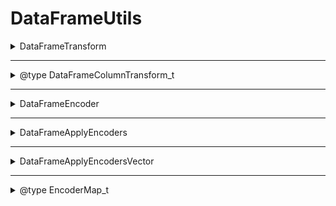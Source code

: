# DataFrameUtils

<details>
<summary class="n4l-summary">DataFrameTransform</summary>

```js
function DataFrameTransform (dataframe, dataframe_transforms): DataFrame {}
```

| Parameters | Type                                | Description | Default |
|------------|-------------------------------------|-------------|---------|
| dataframe  | `EncoderMap_t`                      |             |         |
| transforms | `Array<DataFrameColumnTransform_t>` |             |         |


[//]: # (```js)
[//]: # (/**)
[//]: # ( * @param {dfd.DataFrame}                dataframe)
[//]: # ( * @param {DataFrameColumnTransform_t[]} dataframe_transforms)
[//]: # ( * @return {dfd.DataFrame})
[//]: # ( */)
[//]: # (export function DataFrameTransform &#40;dataframe, dataframe_transforms&#41; {})
[//]: # (```)

</details>

---

<details>
<summary class="n4l-summary">@type DataFrameColumnTransform_t</summary>

```js
/**
 * @typedef {'one-hot-encoder'|'label-encoder'|'int32'|'float32'|'string'|'drop'|'dropNa'|'dropNa'|'ignored'} Transform_t
 */

/**
 * @typedef DataFrameColumnTransform_t
 * @property {string} column_name
 * @property {Transform_t} column_transform
 */
```

</details>

---

<details>
<summary class="n4l-summary">DataFrameEncoder</summary>

```js
function DataFrameEncoder (dataframe, transforms): EncoderMap_t {}
```

| Parameters | Type                                        | Description                                                            | Default |
|------------|---------------------------------------------|------------------------------------------------------------------------|---------|
| dataframe  | `DataFrame`                                 | Two-dimensional, size-mutable, potentially heterogeneous tabular data. | -       |
| transforms | `Array<'label-encoder'\|'one-hot-encoder'>` |                                                                        | -       |


[//]: # (```js)
[//]: # (/**)
[//]: # ( *)
[//]: # ( * @param {dfd.DataFrame}                            dataframe)
[//]: # ( * @param {Array<'label-encoder'|'one-hot-encoder'>} dataframe_transforms)
[//]: # ( * @return {EncoderMap_t})
[//]: # ( */)
[//]: # (export function DataFrameEncoder &#40;dataframe, dataframe_transforms&#41; {})
[//]: # (```)

</details>

---

<details>
<summary class="n4l-summary">DataFrameApplyEncoders</summary>

```js
function DataFrameApplyEncoders (encoders_map, values_map, column_name_list): number[] {}
```

| Parameters       | Type                   | Description | Default |
|------------------|------------------------|-------------|---------|
| encoders_map     | `EncoderMap_t`         |             |         |
| values_map       | `Object.<string\|any>` |             |         |
| column_name_list | `Array<string>`        |             |         |

[//]: # (```js)
[//]: # (/**)
[//]: # ( *)
[//]: # ( * @param {EncoderMap_t}         encoders_map)
[//]: # ( * @param {Object.<string, any>} values_map)
[//]: # ( * @param {string[]}             column_name_list)
[//]: # ( * @returns {number[]})
[//]: # ( */)
[//]: # (function DataFrameApplyEncoders &#40;encoders_map, values_map, column_name_list&#41; {})
[//]: # (```)

</details>

---

<details>
<summary class="n4l-summary">DataFrameApplyEncodersVector</summary>

```js
function DataFrameApplyEncodersVector (encoders_map, input_data, column_name_list): number[] {}
```

| Parameters       | Type                    | Description | Default |
|------------------|-------------------------|-------------|---------|
| encoders_map     | `EncoderMap_t`          |             |         |
| input_data       | `Array<string\|number>` |             |         |
| column_name_list | `Array<string>`         |             |         |

[//]: # (```js)
[//]: # (/**)
[//]: # ( *)
[//]: # ( * @param {EncoderMap_t}         encoders_map)
[//]: # ( * @param {Array<string|number>} input_data)
[//]: # ( * @param {string[]}             column_name_list)
[//]: # ( * @return {number[]})
[//]: # ( */)
[//]: # (export function DataFrameApplyEncodersVector &#40;encoders_map, input_data, column_name_list&#41; {})
[//]: # (```)

</details>

---

<details>
<summary class="n4l-summary">@type EncoderMap_t</summary>

```js
/**
 * @typedef {Object} EncoderObject_t
 * @property {'label-encoder' | 'one-hot-encoder'} type
 * @property {dfd.LabelEncoder | dfd.OneHotEncoder} encoder
 */

/**
 * @typedef {Object.<string, EncoderObject_t>} EncoderMap_t
 */
```

</details>

